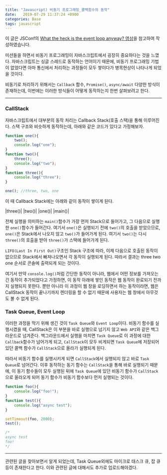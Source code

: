 ```yaml
---
title: "Javascript) 비동기 프로그래밍_콜백함수의 동작"
date:   2019-07-29 11:37:24 +0900
categories: Base
tags: javascript 
---
```


이 글은 JSConf의 [What the heck is the event loop anyway? 영상](https://www.youtube.com/watch?v=8aGhZQkoFbQ)을 참고하여 작성하였습니다.  
  
미션들을 하면서 비동기 프로그래밍이 자바스크립트에서 굉장히 중요하다는 것을 느꼈다. 자바스크립트는 싱글 스레드로 동작하는 언어이기 때문에, 비동기 프로그래밍 기법이 없었다면 아마 통신에서 처리하는 과정들이 모두 쌓이다가 병목현상이 나타나게 되었을 것이다.  
  
비동기로 처리하기 위해서는 `Callback` 함수, `Promise()`, `async/await` 다양한 방식이 존재하는데, 이번에는 이러한 방식들이 어떻게 동작하는지 한번 살펴보려고 한다.  

___

### CallStack

자바스크립트에서 대부분의 동작 처리는 Callback Stack(호출 스택)을 통해 이루어진다. 스택 구조와 비슷하게 동작하는데, 아래와 같은 코드가 있다고 가정해보자.  
  
```javascript
function one(){
    two();
    console.log("one");
}
function two(){
    three();
    console.log("two");
}
function three(){
    console.log("three");
}

one(); //three, two, one
```

이 때 Callback Stack에는 아래와 같이 동작이 쌓이게 된다.  
  
|three()|
|two()|
|one()|
|main()|
  
전체 실행을 의미하는 `main()`함수가 가장 먼저 Stack으로 들어가고, 그 다음으로 실행한 `one()`함수가 들어간다. 여기서 `one()`은 실행되기 전에 `two()`의 호출을 받았으므로, `one()`은 Stack에서 나오지 않고 `two()`가 들어가게 된다. 여기서 `two()`는 다시 `three()`의 호출을 받아 `three()`가 스택에 들어가게 된다.  
  
`LIFO(Last In First Out)`구조인 Stack 구조에 따라, 이제 다음으로 호출된 동작이 없으므로 Stack에서 빠져나오면서 각 동작이 실행되게 된다. 따라서 결과는 three two one 순서로 콘솔에 출력되게 되는 것이다.  
  
여기서 만약 `console.log()`처럼 간단한 동작이 아니라, 웹에서 어떤 정보를 가져오는 긴 동작이 추가되었다고 가정하면, 이 동작 아래에 쌓인 동작은 웹 동작이 완료되기 전까지 실행되지 못한다. 뿐만 아니라 이 과정이 웹 창을 로딩하면서 하는 동작이라면, 웹은 CallStack 동작이 끝나기까지 렌더링을 할 수 없기 때문에 사용자는 웹 창에서 아무것도 볼 수 없게 된다.  
  
### Task Queue, Event Loop 

이러한 과정을 막기 위해 생긴 것이 `Task Queue`와 `Event Loop`이다. 비동기 함수를 실행시켰을 때, CallStack은 이 부분을 바로 실행으로 넘기지 않고 `Web API`와 같은 백그라운드로 넘겨준다. 백그라운드에서 실행을 마치면 `Task Queue`로 이 과정에 대한 `Callback`함수가 넘어가게 되고, `CallStack`이 모두 비게되면 `Task Queue`에 저장되어 있던 콜백 함수가 `CallStack`으로 올라가 실행되게 된다.  
  
따라서 비동기 함수를 실행시키게 되면 `CallStack`에서 실행되지 않고 바로 `Task Queue`로 넘어간다. 이후 동작하는 동기 함수는 `CallStack`을 통해 바로 실행되기 때문에, 이 동기 함수들이 모두 실행된 뒤에 `Task Queue`에 있던 비동기 함수가 `CallStack`으로 올라오게 되어 동기 함수가 비동기 함수보다 먼저 실행되는 것이다.  

```javascript
function foo(){
    console.log("foo!");
}
function test(){
    console.log("async test");
}

setTimeout(foo, 2000);
test();

/*
async test
foo!
*/
```
___

관련된 글을 찾아보면서 알게 되었는데, Task Queue외에도 마이크로 태스크 큐, 잡 큐 등이 존재한다고 한다. 이와 관련된 글에 대해서도 추가로 업로드해야겠다. 